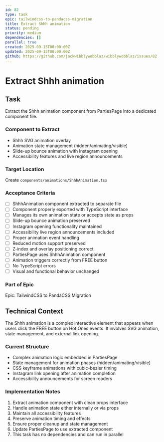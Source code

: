 ```yaml
---
id: 82
type: task
epic: tailwindcss-to-pandacss-migration
title: Extract Shhh animation
status: pending
priority: medium
dependencies: []
parallel: true
created: 2025-09-15T00:00:00Z
updated: 2025-09-15T00:00:00Z
github: https://github.com/jackwibblywobblaz/wibblywobblaz/issues/82
---
```


# Extract Shhh animation

## Task
Extract the Shhh animation component from PartiesPage into a dedicated component file.

### Component to Extract
- Shhh SVG animation overlay
- Animation state management (hidden/animating/visible)
- Slide-up bounce animation with Instagram opening
- Accessibility features and live region announcements

### Target Location
Create `components/animations/ShhhAnimation.tsx`

### Acceptance Criteria
- [ ] ShhhAnimation component extracted to separate file
- [ ] Component properly exported with TypeScript interface
- [ ] Manages its own animation state or accepts state as props
- [ ] Slide-up bounce animation preserved
- [ ] Instagram opening functionality maintained
- [ ] Accessibility live region announcements included
- [ ] Proper animation event handling
- [ ] Reduced motion support preserved
- [ ] Z-index and overlay positioning correct
- [ ] PartiesPage uses ShhhAnimation component
- [ ] Animation triggers correctly from FREE button
- [ ] No TypeScript errors
- [ ] Visual and functional behavior unchanged

### Part of Epic
Epic: TailwindCSS to PandaCSS Migration

## Technical Context

The Shhh animation is a complex interactive element that appears when users click the FREE button on Hot Ones events. It involves SVG animation, state management, and external link opening.

### Current Structure
- Complex animation logic embedded in PartiesPage
- State management for animation phases (hidden/animating/visible)
- CSS keyframe animations with cubic-bezier timing
- Instagram link opening after animation completion
- Accessibility announcements for screen readers

### Implementation Notes
1. Extract animation component with clean props interface
2. Handle animation state either internally or via props
3. Maintain all accessibility features
4. Preserve animation timing and effects
5. Ensure proper cleanup and state management
6. Update PartiesPage to use extracted component
7. This task has no dependencies and can run in parallel
